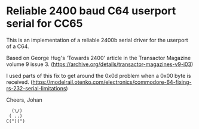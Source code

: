 # Reliable 2400 baud C64 userport serial for CC65

This is an implementation of a reliable 2400b serial driver for the userport of a C64.

Based on George Hug's 'Towards 2400' article in the Transactor Magazine volume 9 issue 3.
(https://archive.org/details/transactor-magazines-v9-i03)

I used parts of this fix to get around the 0x0d problem when a 0x00 byte is received.
(https://modelrail.otenko.com/electronics/commodore-64-fixing-rs-232-serial-limitations)

Cheers,
Johan

```
  (\/)
 ( ..)
C(")(")
```

